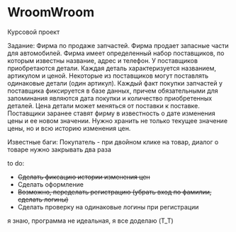 # WroomWroom

Курсовой проект

Задание: Фирма по продаже запчастей. Фирма продает запасные части для автомобилей. Фирма имеет определенный набор поставщиков, по которым известны название, адрес и телефон. У поставщиков приобретаются детали. Каждая деталь характеризуется названием, артикулом и ценой. Некоторые из поставщиков могут поставлять одинаковые детали (один артикул). Каждый факт покупки запчастей у поставщика фиксируется в базе данных, причем обязательными для запоминания являются дата покупки и количество приобретенных деталей. Цена детали может меняться от поставки к поставке. Поставщики заранее ставят фирму в известность о дате изменения цены и ее новом значении. Нужно хранить не только текущее значение цены, но и всю историю изменения цен.

Известные баги: Покупатель - при двойном клике на товар, диалог о товаре нужно закрывать два раза

to do:

- ~~Сделать фиксацию истории изменения цен~~
- Сделать оформление
- ~~Возможно, переделать регистрацию (убрать вход по фамилии, сделать логины)~~
- Сделать проверку на одинаковые логины при регистрации


я знаю, программа не идеальная, я все доделаю (T_T)
